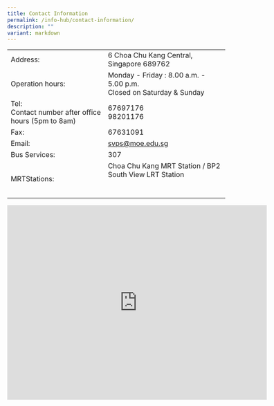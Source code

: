 ```yaml
---
title: Contact Information
permalink: /info-hub/contact-information/
description: ""
variant: markdown
---
```

<table>
<tbody>
<tr>     
<td>Address:
</td>
<td>6 Choa Chu Kang Central,<br>Singapore 689762
</td>
</tr>
<tr>    
<td>Operation hours:
</td>  
<td>Monday - Friday : 8.00 a.m. - 5.00 p.m.<br>
            Closed on Saturday &amp; Sunday
	</td>
</tr>
<tr>
<td>Tel:<br>Contact number after office hours (5pm to 8am)
</td>
<td>67697176<br>98201176
</td>
</tr>
<tr>
<td>Fax:
</td> 
<td>67631091
</td>
</tr><tr>
<td>Email:
</td>
<td><a href="mailto:svps@moe.edu.sg">
          svps@moe.edu.sg
</a></td>  
</tr>  
<tr>     
<td>Bus Services:
</td>   
<td>307
</td>
</tr>
<tr> 
<td>MRTStations:
</td>    
<td>Choa Chu Kang MRT Station / BP2 South View LRT Station
        <br>
        <br>
        <br>
</td>
</tr>
</tbody>
</table>
<iframe allowfullscreen="" style="border:0" frameborder="0" height="450" width="600" src="https://www.google.com/maps/embed?pb=!1m18!1m12!1m3!1d1994.3294046158096!2d103.74599711282362!3d1.3813669018695591!2m3!1f0!2f0!3f0!3m2!1i1024!2i768!4f13.1!3m3!1m2!1s0x31da11c18f5d9df1%3A0xb3b685f587791a28!2sSouth+View+Primary+School!5e0!3m2!1sen!2ssg!4v1514899797655"></iframe>